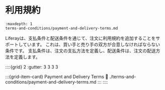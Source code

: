 # 利用規約

```{toctree}
:maxdepth: 1
terms-and-conditions/payment-and-delivery-terms.md
```

Liferayは、支払条件と配送条件を通じて、注文に利用規約を追加することをサポートしています。 これは、買い手と売り手の双方が合意しなければならない条件です。 支払条件は、注文の支払方法を定義し、配送条件は、注文の配送方法を定義します。

::::{grid} 2
:gutter: 3 3 3 3

:::{grid-item-card} Payment and Delivery Terms
:link: ./terms-and-conditions/payment-and-delivery-terms.md
:::
::::
